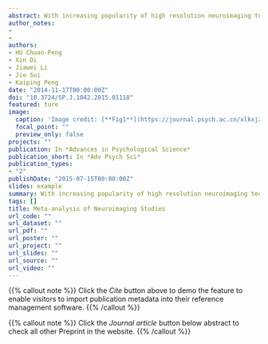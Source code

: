 ```yaml
---
abstract: With increasing popularity of high resolution neuroimaging techniques, such as functional magnetic resonance imaging (fMRI) and position emission computerized tomography (PET), a large number of neuroimaging studies have been accumulated in the last two decades.These new data brought both opportunities and challenges for cognitive neuroscientists,enabling them to generate and examine new hypotheses. Given the main goal of neuroimaging is to explore the relationship between cognitive processes and corresponding locations in brain, coordinate-based meta-analysis become the dominant method for neuroimaging data. One such method, activation likelihood estimation (ALE), is the most widely used, because of its methodological superiority and usability. The current review first introduced basic principles of ALE method. Next, the two most common approaches of conducting meta-analysis of neuroimaging data were discussed:finding consistency across studies and finding modulators of brain activations. Furthermore, the newly emerged meta-analytic connectivity modeling (MACM), which used the meta-analysis to explore the functional connectivity of the brain, was illustrated using recent studies. Finally, the current review discussed several directions in the field of meta-analysis of neuroimaging data.
author_notes:
- 
- 
authors:
- HU Chuan-Peng
- Xin Di
- Jiawei Li
- Jie Sui
- Kaiping Peng
date: "2014-11-17T00:00:00Z"
doi: "10.3724/SP.J.1042.2015.01118"
featured: ture
image:
  caption: 'Image credit: [**Fig1**](https://journal.psych.ac.cn/xlkxjz/EN/10.3724/SP.J.1042.2015.01118)'
  focal_point: ""
  preview_only: false
projects: ""
publication: In *Advances in Psychological Science*
publication_short: In *Adv Psych Sci*
publication_types: 
- "2"
publishDate: "2015-07-15T00:00:00Z"
slides: example
summary: With increasing popularity of high resolution neuroimaging techniques, such as functional magnetic resonance imaging (fMRI) and position emission computerized tomography (PET), a large number of neuroimaging studies have been accumulated in the last two decades.
tags: []
title: Meta-analysis of Neuroimaging Studies
url_code: ""
url_dataset: ""
url_pdf: ""
url_poster: ""
url_project: ""
url_slides: ""
url_source: ""
url_video: ""
---
```


{{% callout note %}}
Click the _Cite_ button above to demo the feature to enable visitors to import publication metadata into their reference management software.
{{% /callout %}}

{{% callout note %}}
Click the _Journal article_ button below abstract to check all other Preprint in the website.
{{% /callout %}}
